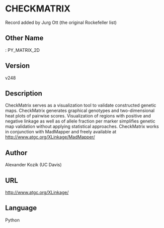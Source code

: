 # CHECKMATRIX
Record added by Jurg Ott (the original Rockefeller list)

## Other Name
: PY_MATRIX_2D

## Version
v248

## Description
CheckMatrix serves as a visualization tool to validate constructed genetic maps. CheckMatrix generates graphical genotypes and two-dimensional heat plots of pairwise scores. Visualization of regions with positive and negative linkage as well as of allele fraction per marker simplifies genetic map validation without applying statistical approaches. CheckMatrix works in conjunction with MadMapper and freely available at http://www.atgc.org/XLinkage/MadMapper/

## Author
Alexander Kozik (UC Davis)

## URL
http://www.atgc.org/XLinkage/

## Language
Python